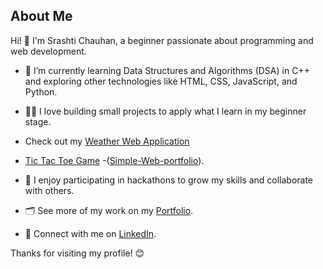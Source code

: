 ## About Me

Hi! 👋 I'm Srashti Chauhan, a beginner passionate about programming and web development.

- 🌱 I’m currently learning Data Structures and Algorithms (DSA) in C++ and exploring other technologies like HTML, CSS, JavaScript, and Python.
- 👩‍💻 I love building small projects to apply what I learn in my beginner stage.
- Check out my [Weather Web Application](https://lnkd.in/eAS2dqt4)
- [Tic Tac Toe Game](https://github.com/SrashtiChauhan/Tic-Tac-Toe-Game)
-([Simple-Web-portfolio](https://github.com/SrashtiChauhan/Simple-Web-Portfolio)).
  
- 🚀 I enjoy participating in hackathons to grow my skills and collaborate with others.
- 🗂️ See more of my work on my [Portfolio](https://srashtichauhan.github.io/Portfolio-Srashti-Chauhan/).
- 💼 Connect with me on [LinkedIn](https://www.linkedin.com/in/srashti-chauhan-416a1b324/).

Thanks for visiting my profile! 😊
